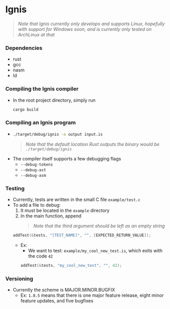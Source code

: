 # Ignis

> *Note that Ignis currently only develops and supports Linux, hopefully with support for Windows soon, and is currently only tested on ArchLinux at that*

### Dependencies
 - rust
 - gcc
 - nasm
 - ld

### Compiling the Ignis compiler
 - In the root project directory, simply run
    ```bash
    cargo build
    ```

### Compiling an Ignis program
 -  ```bash
    ./target/debug/ignis -o output input.is
    ```
    > *Note that the default location Rust outputs the binary would be `./target/debug/ignis`*
 - The compiler itself supports a few debugging flags
    - `--debug-tokens`
    - `--debug-ast`
    - `--debug-asm`

### Testing
 - Currently, tests are written in the small C file `example/test.c`
 - To add a file to debug:
    1. It must be located in the `example` directory
    2. In the main function, append 
       > *Note that the third argument should be left as an empty string*
    ```c
    addTest(&tests, "[TEST_NAME]", "", [EXPECTED_RETURN_VALUE]);
    ```
     - Ex:
        - We want to test: `example/my_cool_new_test.is`, which exits with the code `42`
        ```c
        addTest(&tests, "my_cool_new_test", "", 42);
        ```

### Versioning
 - Currently the scheme is MAJOR.MINOR.BUGFIX
    - Ex: `1.8.5` means that there is one major feature release, eight minor feature updates, and five bugfixes
